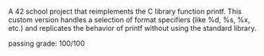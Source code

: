 A 42 school project that reimplements the C library function printf. This custom version handles a selection of format specifiers (like %d, %s, %x, etc.) and replicates the behavior of printf without using the standard library.

passing grade: 100/100
